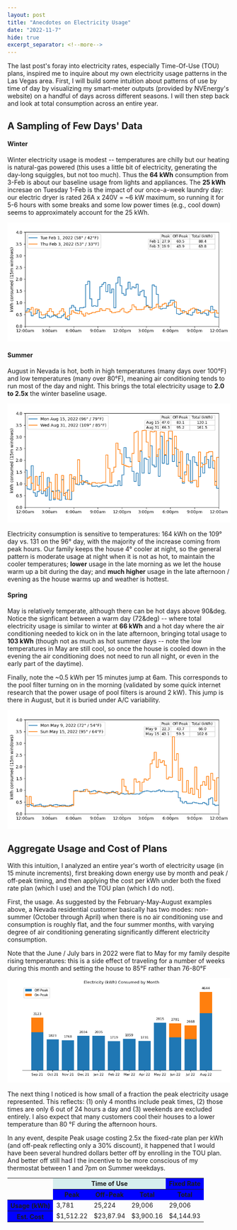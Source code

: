 ```yaml
---
layout: post
title: "Anecdotes on Electricity Usage"
date: "2022-11-7"
hide: true
excerpt_separator: <!--more-->
---
```

The last post's foray into electricity rates, especially Time-Of-Use (TOU) plans, inspired me to inquire about my own electricity usage patterns 
in the Las Vegas area.  First, I will build some intuition about patterns of use by time of day by visualizing my smart-meter outputs (provided by 
NVEnergy's website) on a handful of days across different seasons.   I will then step back and look at total consumption across an entire year. 
<!--more-->

## A Sampling of Few Days' Data

#### Winter
Winter electricity usage is modest -- temperatures are chilly but our heating is natural-gas powered (this uses a little bit of electricity, generating
the day-long squiggles, but not too much).  Thus the **64 kWh** consumption from 3-Feb is about our baseline usage from lights and appliances.
The **25 kWh** incresae on Tuesday 1-Feb is the impact of our once-a-week laundry day: our electric dryer is rated 26A x 240V = ~6 kW maximum, 
so running it for 5-6 hours with some breaks and some low power times (e.g., cool down) seems to approximately account for the 25 kWh.

![February Usage](/assets/images/post2_usage_Feb.png)

#### Summer
August in Nevada is hot, both in high temperatures (many days over 100&deg;F) and low temperatures (many over 80&deg;F), meaning air conditioning 
tends to run most of the day and night.  This brings the total electricity usage to **2.0 to 2.5x** the winter baseline usage. 

![August Usage](/assets/images/post2_usage_Aug.png)

Electricity consumption is sensitive to temperatures: 164 kWh on the 109&deg; day vs. 131 on the 96&deg; day, with the majority of the increase 
coming from peak hours.  Our family keeps the house 4&deg; cooler at night, so the general pattern is moderate usage at night when it is not as hot, 
to maintain the cooler temperatures; **lower** usage in the late morning as we let the house warm up a bit during the day; and **much higher** usage 
in the late afternoon / evening as the house warms up and weather is hottest.

#### Spring
May is relatively temperate, although there can be hot days above 90&deg.   Notice the signficant between a warm day (72&deg) -- where total 
electricity usage is similar to winter at **66 kWh** and a hot day where the air conditioning needed to kick on in the late afternoon, bringing total 
usage to **103 kWh** (though not as much as hot summer days -- note the low temperatures in May are still cool, so once the house is cooled down in the
evening the air conditioning does not need to run all night, or even in the early part of the daytime).

Finally, note the ~0.5 kWh per 15 minutes jump at 6am.  This corresponds to the pool filter turning on in the morning (validated by some quick internet
research that the power usage of pool filters is around 2 kW).  This jump is there in August, but it is buried under A/C variability.

![May Usage](/assets/images/post2_usage_May.png)

## Aggregate Usage and Cost of Plans

With this intuition, I analyzed an entire year's worth of electricity usage (in 15 minute increments), first breaking down energy use by month and 
peak / off-peak timing, and then applying the cost per kWh under both the fixed rate plan (which I use) and the TOU plan (which I do not). 

First, the usage.  As suggested by the February-May-August examples above, a Nevada residential customer basically has two modes: 
non-summer (October through April) when there is no air conditioning use and consumption is roughly flat, and the four summer months, 
with varying degree of air conditioning generating significantly different electricity consumption.  

Note that the June / July bars in 2022 were flat to May for my family despite rising temperatures: this is a side effect of traveling for a number of 
weeks during this month and setting the house to 85&deg;F rather than 76-80&deg;F

![Monthly Usage](/assets/images/post2_monthly_usage_TOU.png)

The next thing I noticed is how small of a fraction the peak electricity usage represented.   This reflects: (1) only 4 months include peak times, 
(2) those times are only 6 out of 24 hours a day and (3) weekends are excluded entirely.  I also expect that many customers cool their houses to 
a lower temperature than 80 &deg;F during the afternoon hours.   

In any event, despite Peak usage costing 2.5x the fixed-rate plan per kWh (and off-peak reflecting only a 30% discount), it happened that I would have 
been several hundred dollars better off by enrolling in the TOU plan.   And better off still had I the incentive to be more conscious of my thermostat
between 1 and 7pm on Summer weekdays. 

<table>
    <col> <colgroup span="3"></colgroup> <colgroup span ="1"></colgroup>
    <tr>
        <td rowspan="2"></td>
        <th colspan="3" scope ="colgroup" style="background-color: #D6EEEE">Time of Use</th>
        <th colspan="1" scope ="colgroup" style="background-color: blue">Fixed Rate</th>
    </tr>
    <tr>
        <th scope="col" style="background-color: blue">Peak</th> 
        <th scope="col" style="background-color: blue">Off-Peak</th> 
        <th scope="col" style="background-color: blue">Total</th> 
        <th scope="col" style="background-color: blue">Total</th>
    </tr>
    <tr>
        <th scope="row" style="background-color: blue">Usage (kWh)</th> <td>3,781</td> <td>25,224</td> <td>29,006</td> <td>29,006</td>
    </tr>
    <tr>
        <th scope="row" style="background-color: blue">Est. Cost</th> <td>$1,512.22</td> <td>$23,87.94</td> <td>$3,900.16</td> <td>$4,144.93</td>
    </tr>
</table>
